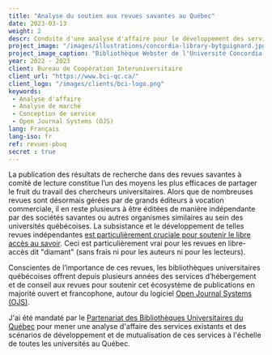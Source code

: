 ```yaml
---
title: "Analyse du soutien aux revues savantes au Québec"
date: 2023-03-13
weight: 2
descr: Conduite d'une analyse d'affaire pour le développement des services de soutien offerts par les universités québécoises aux revues indépendantes à comité de lecture.
project_image: "/images/illustrations/concordia-library-bytguignard.jpg"
project_image_caption: "Bibliothèque Webster de l'Université Concordia à Montréal"
year: 2022 - 2023
client: Bureau de Coopération Interuniversitaire
client_url: "https://www.bci-qc.ca/"
client_logo: "/images/clients/bci-logo.png"
keywords: 
 - Analyse d'affaire
 - Analyse de marché
 - Conception de service
 - Open Journal Systems (OJS)
lang: Français
lang-iso: fr
ref: revues-pbuq
secret : true
---
```


La publication des résultats de recherche dans des revues savantes à comité de lecture constitue l’un des moyens les plus efficaces 
de partager le fruit du travail des chercheurs universitaires. 
Alors que de nombreuses revues sont désormais gérées par de grands éditeurs à vocation commerciale, il en reste plusieurs à être 
éditées de manière indépendante par des sociétés savantes ou autres organismes similaires au sein des universités québécoises. 
La subsistance et le développement de telles revues indépendantes [est particulièrement cruciale pour soutenir le libre accès au savoir](https://zenodo.org/record/4558704).
Ceci est particulièrement vrai pour les revues en libre-accès dit "diamant" (sans frais ni pour les auteurs ni pour les lecteurs).

Conscientes de l’importance de ces revues, les bibliothèques universitaires québécoises offrent depuis plusieurs années des services 
d’hébergement et de conseil aux revues pour soutenir cet écosystème de publications en majorité ouvert et francophone,
autour du logiciel [Open Journal Systems (OJS)](https://pkp.sfu.ca/software/ojs/).

J'ai été mandaté par le [Partenariat des Bibliothèques Universitaires du Québec](https://www.biblios-uni-qc.org/)
pour mener une analyse d'affaire des services existants et des scénarios de développement et de
mutualisation de ces services à l'échelle de toutes les universités au Québec.